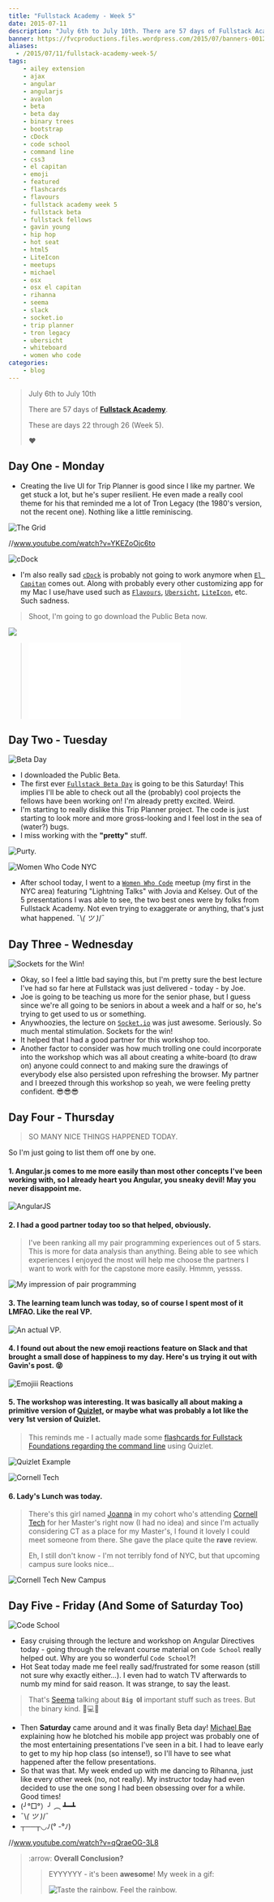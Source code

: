 ```yaml
---
title: "Fullstack Academy - Week 5"
date: 2015-07-11
description: "July 6th to July 10th. There are 57 days of Fullstack Academy. These are days 22 through 26. Week 5."
banner: https://fvcproductions.files.wordpress.com/2015/07/banners-0012.jpg
aliases:
  - /2015/07/11/fullstack-academy-week-5/
tags:
    - ailey extension
    - ajax
    - angular
    - angularjs
    - avalon
    - beta
    - beta day
    - binary trees
    - bootstrap
    - cDock
    - code school
    - command line
    - css3
    - el capitan
    - emoji
    - featured
    - flashcards
    - flavours
    - fullstack academy week 5
    - fullstack beta
    - fullstack fellows
    - gavin young
    - hip hop
    - hot seat
    - html5
    - LiteIcon
    - meetups
    - michael
    - osx
    - osx el capitan
    - rihanna
    - seema
    - slack
    - socket.io
    - trip planner
    - tron legacy
    - ubersicht
    - whiteboard
    - women who code
categories:
    - blog
---
```


> July 6th to July 10th
>
> There are 57 days of [**Fullstack Academy**](//www.fullstackacademy.com).
>
> These are days 22 through 26 (Week 5).
>
> ❤️

## Day One - Monday

* Creating the live UI for Trip Planner is good since I like my partner. We get stuck a lot, but he's super resilient. He even made a really cool theme for his that reminded me a lot of Tron Legacy (the 1980's version, not the recent one). Nothing like a little reminiscing.

![The
Grid](//img15.deviantart.net/1ea4/i/2012/184/d/1/c__s_grid___tron_wallpaper_by_kylecaio-d55uk9k.png)

//www.youtube.com/watch?v=YKEZoOjc6to

![cDock](//www.macupdate.com/images/icons256/51149.png)

* I'm also really sad [`cDock`](//sourceforge.net/projects/cdock/) is probably not going to work anymore when [`El Capitan`](//www.apple.com/osx/elcapitan-preview/) comes out. Along with probably every other customizing app for my Mac I use/have used such as [`Flavours`](//flavours.interacto.net/), [`Ubersicht`](//tracesof.net/uebersicht/), [`LiteIcon`](//www.freemacsoft.net/liteicon/), etc. Such sadness.

> Shoot, I'm going to go download the Public Beta now.

![](//appleseedcdn.apple.com/sp/assets/open/osx-redem-3-b5354fc65738307112781f260cf50c4c.jpg)

> ![I have yet to watch a movie about Steve
Jobs.](//www.scubaboard.com/forums/attachment.php?attachmentid=136243&stc=1&d=1348241804)

## Day Two - Tuesday

![Beta Day](//i.imgur.com/2zJDhXp.png)

* I downloaded the Public Beta.
* The first ever [`Fullstack Beta Day`](//www.eventbrite.com/e/fullstack-beta-day-tickets-17673389584) is going to be this Saturday! This implies I'll be able to check out all the (probably) cool projects the fellows have been working on! I'm already pretty excited. Weird.
* I'm starting to really dislike this Trip Planner project. The code is just starting to look more and more gross-looking and I feel lost in the sea of (water?) bugs.
* I miss working with the **"pretty"** stuff.

![Purty.](//i.imgur.com/LLMi7ye.jpg)

![Women Who Code
NYC](//photos4.meetupstatic.com/photos/event/9/0/a/8/600_341377032.jpeg)

* After school today, I went to a [`Women Who Code`](//www.meetup.com/WomenWhoCodeNYC/events/220650892/) meetup (my first in the NYC area) featuring "Lightning Talks" with Jovia and Kelsey. Out of the 5 presentations I was able to see, the two best ones were by folks from Fullstack Academy. Not even trying to exaggerate or anything, that's just what happened. ¯\\_( ツ )_/¯

## Day Three - Wednesday

![Sockets for the
Win!](//storage.vexxhost.net/v1/d7594b0298b54bcc9e4e0f252e1da2e4/blog/mean-socket-io-integration-tutorial%2Fsocketio-logo.png)

* Okay, so I feel a little bad saying this, but I'm pretty sure the best lecture I've had so far here at Fullstack was just delivered - today - by Joe.
* Joe is going to be teaching us more for the senior phase, but I guess since we're all going to be seniors in about a week and a half or so, he's trying to get used to us or something.
* Anywhoozies, the lecture on [`Socket.io`](//socket.io/ 'Socket.io') was just awesome. Seriously. So much mental stimulation. Sockets for the win!
* It helped that I had a good partner for this workshop too.
* Another factor to consider was how much trolling one could incorporate into the workshop which was all about creating a white-board (to draw on) anyone could connect to and making sure the drawings of everybody else also persisted upon refreshing the browser. My partner and I breezed through this workshop so yeah, we were feeling pretty confident. 😎😎😎

## Day Four - Thursday

> SO MANY NICE THINGS HAPPENED TODAY.

So I'm just going to list them off one by one.

#### 1. Angular.js comes to me more easily than most other concepts I've been working with, so I already heart you Angular, you sneaky devil! May you never disappoint me.

![AngularJS](//prerender.io/img/angularjs.jpg)

#### 2. I had a good partner today too so that helped, obviously.

> I've been ranking all my pair programming experiences out of 5 stars. This is more for data analysis than anything. Being able to see which experiences I enjoyed the most will help me choose the partners I want to work with for the capstone more easily. Hmmm, yessss.

![My impression of pair
programming](//codurance.com/assets/img/custom/blog/muppetspairprogramming.jpg)

#### 3. The learning team lunch was today, so of course I spent most of it LMFAO. Like the real VP.

![An actual
VP.](//media3.giphy.com/media/G1Zu26ae7mZr2/200.gif)

#### 4. I found out about the new emoji reactions feature on Slack and that brought a small dose of happiness to my day. Here's us trying it out with Gavin's post. 😝

![Emojiii Reactions](//i.imgur.com/lJxcOh0.png)

#### 5. The workshop was interesting. It was basically all about making a primitive version of [Quizlet](//quizlet.com/ 'Quizlet'), or maybe what was probably a lot like the very 1st version of Quizlet.

> This reminds me - I actually made some [flashcards for Fullstack Foundations regarding the command line](//quizlet.com/80424838/fullstack-foundations-intro-to-the-command-line-flash-cards/) using Quizlet.

![Quizlet Example](//i.imgur.com/YbQ549K.png)

![Cornell
Tech](//tech.cornell.edu/static/css/images/content-logo.png)

#### 6. Lady's Lunch was today.

> There's this girl named [Joanna](//github.com/joanaz/) in my cohort who's attending [Cornell Tech](//tech.cornell.edu/) for her Master's right now (I had no idea) and since I'm actually considering CT as a place for my Master's, I found it lovely I could meet someone from there. She gave the place quite the **rave** review.
>
> Eh, I still don't know - I'm not terribly fond of NYC, but that upcoming campus sure looks nice...

![Cornell Tech New
Campus](//tech.cornell.edu/uploads/galleries/_full/campus-view-from-manhattan-aerial.jpg)

## Day Five - Friday (And Some of Saturday Too)

![Code
School](//ambassador-api.s3.amazonaws.com/uploads/portal/655/2014_09_16_20_43_07_Logo-horizontal.png)

* Easy cruising through the lecture and workshop on Angular Directives today - going through the relevant course material on `Code School` really helped out. Why are you so wonderful `Code School`?!
* Hot Seat today made me feel really sad/frustrated for some reason (still not sure why exactly either...). I even had to watch TV afterwards to numb my mind for said reason. It was strange, to say the least.

> That's [Seema](//twitter.com/seemaisms) talking about **`Big O`l** important stuff such as trees. But the binary kind. 🌳💻🌳

* Then **Saturday** came around and it was finally Beta day! [Michael Bae](//twitter.com/michaelbbae) explaining how he blotched his mobile app project was probably one of the most entertaining presentations I've seen in a bit. I had to leave early to get to my hip hop class (so intense!), so I'll have to see what happened after the fellow presentations.
* So that was that. My week ended up with me dancing to Rihanna, just like every other week (no, not really). My instructor today had even decided to use the one song I had been obsessing over for a while. Good times!
* (╯°□°）╯ ︵ ┻━┻
* ¯\\_( ツ )_/¯
* ┬──┬◡ﾉ(° -°ﾉ)

//www.youtube.com/watch?v=qQraeOG-3L8

> :arrow: **Overall Conclusion?**
>
> > EYYYYYY - it's been **awesome**! My week in a gif:
> >
> > ![Taste the rainbow. Feel the rainbow.](https://media1.giphy.com/media/SKGo6OYe24EBG/200w.gif)
